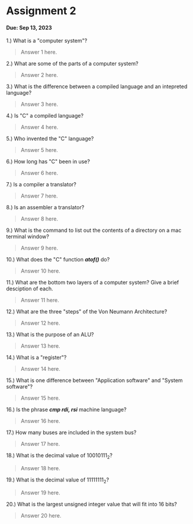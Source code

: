 
# Assignment 2   

#### Due: Sep 13, 2023   

     
1.) What is a "computer system"?  
> Answer 1 here.  
     
2.) What are some of the parts of a computer system?  
> Answer 2 here.  
     
3.) What is the difference between a compiled language and an intepreted language?  
> Answer 3 here.  
     
4.) Is "C" a compiled language?  
> Answer 4 here.  
     
5.) Who invented the "C" language?  
> Answer 5 here.  
     
6.) How long has "C" been in use?  
> Answer 6 here.  
     
7.) Is a compiler a translator?  
> Answer 7 here.  
     
8.) Is an assembler a translator?  
> Answer 8 here.  
     
9.) What is the command to list out the contents of a directory on a mac terminal window?  
> Answer 9 here.  
     
10.) What does the "C" function ***atof()*** do?  
> Answer 10 here.  
     
11.) What are the bottom two layers of a computer system? Give a brief desciption of each.  
> Answer 11 here.  
     
12.) What are the three "steps" of the Von Neumann Architecture?  
> Answer 12 here.  
     
13.) What is the purpose of an ALU?  
> Answer 13 here.  
     
14.) What is a "register"?  
> Answer 14 here.  
     
15.) What is one difference between "Application software" and "System software"?  
> Answer 15 here.  
     
16.) Is the phrase ***cmp rdi, rsi*** machine language?  
> Answer 16 here.  
     
17.) How many buses are included in the system bus?  
> Answer 17 here.  
     
18.) What is the decimal value of $10010111_2$?  
> Answer 18 here.  
     
19.) What is the decimal value of $11111111_2$?  
> Answer 19 here.  
     
20.) What is the largest unsigned integer value that will fit into 16 bits?  
> Answer 20 here.  
     
